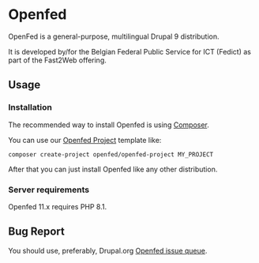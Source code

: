 # Openfed

OpenFed is a general-purpose, multilingual Drupal 9 distribution.

It is developed by/for the Belgian Federal Public Service for ICT (Fedict) as
part of the Fast2Web offering.


## Usage

### Installation

The recommended way to install Openfed is using
[Composer](https://getcomposer.org/doc/00-intro.md#installation-linux-unix-osx).

You can use our [Openfed Project](https://github.com/openfed/openfed-project/tree/11.x) template like:

```
composer create-project openfed/openfed-project MY_PROJECT
```

After that you can just install Openfed like any other distribution.

### Server requirements

Openfed 11.x requires PHP 8.1.

## Bug Report

You should use, preferably, Drupal.org [Openfed issue queue](https://www.drupal.org/project/issues/openfed).
